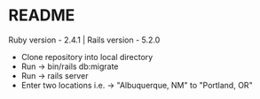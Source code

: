 # README

Ruby version - 2.4.1
 | Rails version - 5.2.0

* Clone repository into local directory
* Run -> bin/rails db:migrate
* Run -> rails server
* Enter two locations i.e. -> "Albuquerque, NM" to "Portland, OR"